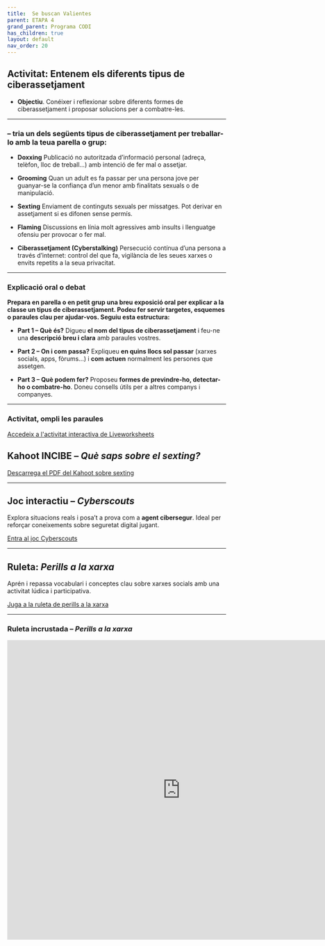 ```yaml
---
title:  Se buscan Valientes
parent: ETAPA 4
grand_parent: Programa CODI
has_children: true
layout: default
nav_order: 20
---
```





## Activitat: Entenem els diferents tipus de **ciberassetjament**

- **Objectiu**. Conéixer i reflexionar sobre diferents formes de ciberassetjament i proposar solucions per a combatre-les.

---



### – **tria un dels següents tipus de ciberassetjament** per treballar-lo amb la teua parella o grup:


* **Doxxing**
  Publicació no autoritzada d’informació personal (adreça, telèfon, lloc de treball...) amb intenció de fer mal o assetjar.

* **Grooming**
  Quan un adult es fa passar per una persona jove per guanyar-se la confiança d’un menor amb finalitats sexuals o de manipulació.

* **Sexting**
  Enviament de continguts sexuals per missatges. Pot derivar en assetjament si es difonen sense permís.

* **Flaming**
  Discussions en línia molt agressives amb insults i llenguatge ofensiu per provocar o fer mal.

* **Ciberassetjament (Cyberstalking)**
  Persecució contínua d’una persona a través d’internet: control del que fa, vigilància de les seues xarxes o envits repetits a la seua privacitat.

---


### Explicació oral o debat 

**Prepara en parella o en petit grup una breu exposició oral per explicar a la classe un tipus de ciberassetjament. Podeu fer servir targetes, esquemes o paraules clau per ajudar-vos. Seguiu esta estructura:**

* **Part 1 – Què és?**
  Digueu **el nom del tipus de ciberassetjament** i feu-ne una **descripció breu i clara** amb paraules vostres.

* **Part 2 – On i com passa?**
  Expliqueu **en quins llocs sol passar** (xarxes socials, apps, fòrums...) i **com actuen** normalment les persones que assetgen.

* **Part 3 – Què podem fer?**
  Proposeu **formes de previndre-ho, detectar-ho o combatre-ho**. Doneu consells útils per a altres companys i companyes.

---


### Activitat, ompli les paraules


<p>
  <a href="https://www.liveworksheets.com/es/worksheet/es/ciencias-sociales/1110678" target="_blank" class="btn btn-primary">
    Accedeix a l'activitat interactiva de Liveworksheets
  </a>
</p>




## Kahoot INCIBE – *Què saps sobre el sexting?*

<p>
  <a href="https://www.incibe.es/sites/default/files/contenidos/materiales/Campanas/sexting/is4k_que-sabes-del-sexting.pdf" target="_blank" class="btn btn-primary">
    Descarrega el PDF del Kahoot sobre sexting
  </a>
</p>

---

## Joc interactiu – *Cyberscouts*

Explora situacions reals i posa’t a prova com a **agent cibersegur**. Ideal per reforçar coneixements sobre seguretat digital jugant.

<p>
  <a href="https://www.incibe.es/menores/juegos/cyberscouts" target="_blank" class="btn btn-primary">
    Entra al joc Cyberscouts
  </a>
</p>

---

## Ruleta: *Perills a la xarxa*

Aprén i repassa vocabulari i conceptes clau sobre xarxes socials amb una activitat lúdica i participativa.

<p>
  <a href="https://es.educaplay.com/recursos-educativos/24621292-palabras_de_redes_sociales.html" target="_blank" class="btn btn-primary">
    Juga a la ruleta de perills a la xarxa
  </a>
</p>

---

### Ruleta incrustada – *Perills a la xarxa*

<div style="margin-top: 1em; margin-bottom: 2em;">
<iframe allow="fullscreen; autoplay; allow-top-navigation-by-user-activation" allowfullscreen width="795" height="690" frameborder="0" src="https://es.educaplay.com/juego/24621292-palabras_de_redes_sociales.html"></iframe>
</div>



